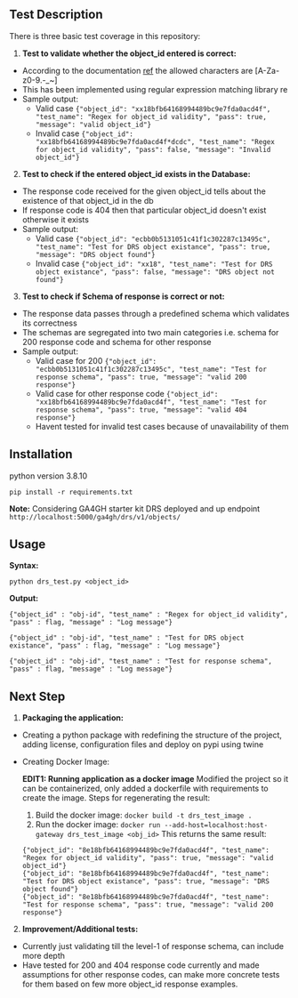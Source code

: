 ## Test Description
There is three basic test coverage in this repository:
1. **Test to validate whether the object_id entered is correct:**
 - According to the documentation [ref](https://ga4gh.github.io/data-repository-service-schemas/preview/release/drs-1.2.0/docs/#:~:text=follows%20these%20guidelines%3A-,DRS%20IDs,-are%20strings%20made) the allowed characters are [A-Za-z0-9.-_~]
 - This has been implemented using regular expression matching library re
 - Sample output:
    - Valid case `{"object_id": "xx18bfb64168994489bc9e7fda0acd4f", "test_name": "Regex for object_id validity", "pass": true, "message": "valid object_id"}`
    - Invalid case `{"object_id": "xx18bfb64168994489bc9e7fda0acd4f*dcdc", "test_name": "Regex for object_id validity", "pass": false, "message": "Invalid object_id"}`


2. **Test to check if the entered object_id exists in the Database:**
 - The response code received for the given object_id tells about the existence of that object_id in the db
 - If response code is 404 then that particular object_id doesn't exist otherwise it exists
 - Sample output:
     - Valid case `{"object_id": "ecbb0b5131051c41f1c302287c13495c", "test_name": "Test for DRS object existance", "pass": true, "message": "DRS object found"}`
     - Invalid case `{"object_id": "xx18", "test_name": "Test for DRS object existance", "pass": false, "message": "DRS object not found"}`


3. **Test to check if Schema of response is correct or not:**
 - The response data passes through a predefined schema which validates its correctness
 - The schemas are segregated into two main categories i.e. schema for 200 response code and schema for other response
 - Sample output:
     - Valid case for 200 `{"object_id": "ecbb0b5131051c41f1c302287c13495c", "test_name": "Test for response schema", "pass": true, "message": "valid 200 response"}`
     - Valid case for other response code `{"object_id": "xx18bfb64168994489bc9e7fda0acd4f", "test_name": "Test for response schema", "pass": true, "message": "valid 404 response"}`
     - Havent tested for invalid test cases because of unavailability of them


## Installation
python version 3.8.10

```
pip install -r requirements.txt
```

**Note:** Considering GA4GH starter kit DRS deployed and up endpoint `http://localhost:5000/ga4gh/drs/v1/objects/`

## Usage
**Syntax:**
```
python drs_test.py <object_id>
```

**Output:**
```
{"object_id" : "obj-id", "test_name" : "Regex for object_id validity", "pass" : flag, "message" : "Log message"}

{"object_id" : "obj-id", "test_name" : "Test for DRS object existance", "pass" : flag, "message" : "Log message"}

{"object_id" : "obj-id", "test_name" : "Test for response schema", "pass" : flag, "message" : "Log message"}
```

## Next Step
1. **Packaging the application:**
  - Creating a python package with redefining the structure of the project, adding license, configuration files and deploy on pypi using twine
  - Creating Docker Image:
  
    **EDIT1: Running application as a docker image**
    Modified the project so it can be containerized, only added a dockerfile with requirements to create the image.
    Steps for regenerating the result:
    1. Build the docker image: `docker build -t drs_test_image .`
    2. Run the docker image: `docker run --add-host=localhost:host-gateway drs_test_image <obj_id>`
    This returns the same result:
    ```
    {"object_id": "8e18bfb64168994489bc9e7fda0acd4f", "test_name": "Regex for object_id validity", "pass": true, "message": "valid object_id"}
    {"object_id": "8e18bfb64168994489bc9e7fda0acd4f", "test_name": "Test for DRS object existance", "pass": true, "message": "DRS object found"}
    {"object_id": "8e18bfb64168994489bc9e7fda0acd4f", "test_name": "Test for response schema", "pass": true, "message": "valid 200 response"}
    ```


2. **Improvement/Additional tests:**
  - Currently just validating till the level-1 of response schema, can include more depth
  - Have tested for 200 and 404 response code currently and made assumptions for other response codes, can make more concrete tests for them based on few more object_id response examples.
